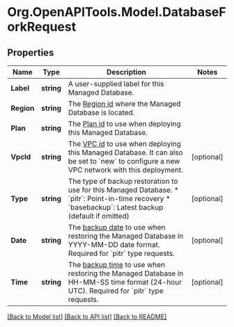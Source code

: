 # Org.OpenAPITools.Model.DatabaseForkRequest

## Properties

Name | Type | Description | Notes
------------ | ------------- | ------------- | -------------
**Label** | **string** | A user-supplied label for this Managed Database. | 
**Region** | **string** | The [Region id](#operation/list-regions) where the Managed Database is located. | 
**Plan** | **string** | The [Plan id](#operation/list-database-plans) to use when deploying this Managed Database. | 
**VpcId** | **string** | The [VPC id](#operation/list-vpcs) to use when deploying this Managed Database. It can also be set to &#x60;new&#x60; to configure a new VPC network with this deployment. | [optional] 
**Type** | **string** | The type of backup restoration to use for this Managed Database. * &#x60;pitr&#x60;: Point-in-time recovery * &#x60;basebackup&#x60;: Latest backup (default if omitted) | [optional] 
**Date** | **string** | The [backup date](#operation/get-backup-information) to use when restoring the Managed Database in YYYY-MM-DD date format. Required for &#x60;pitr&#x60; type requests. | [optional] 
**Time** | **string** | The [backup time](#operation/get-backup-information) to use when restoring the Managed Database in HH-MM-SS time format (24-hour UTC). Required for &#x60;pitr&#x60; type requests. | [optional] 

[[Back to Model list]](../README.md#documentation-for-models) [[Back to API list]](../README.md#documentation-for-api-endpoints) [[Back to README]](../README.md)

